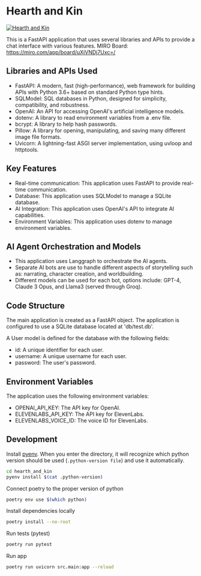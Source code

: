 # Hearth and Kin
[![Hearth and Kin](https://github.com/kodackx/hearth_and_kin/actions/workflows/build.yml/badge.svg)](https://github.com/kodackx/hearth_and_kin/actions/workflows/build.yml)

This is a FastAPI application that uses several libraries and APIs to provide a chat interface with various features.
MIRO Board: https://miro.com/app/board/uXjVNDj7Uxc=/

## Libraries and APIs Used

- FastAPI: A modern, fast (high-performance), web framework for building APIs with Python 3.6+ based on standard Python type hints.
- SQLModel: SQL databases in Python, designed for simplicity, compatibility, and robustness.
- OpenAI: An API for accessing OpenAI's artificial intelligence models.
- dotenv: A library to read environment variables from a .env file.
- bcrypt: A library to help hash passwords.
- Pillow: A library for opening, manipulating, and saving many different image file formats.
- Uvicorn: A lightning-fast ASGI server implementation, using uvloop and httptools.

## Key Features

- Real-time communication: This application uses FastAPI to provide real-time communication.
- Database: This application uses SQLModel to manage a SQLite database.
- AI Integration: This application uses OpenAI's API to integrate AI capabilities.
- Environment Variables: This application uses dotenv to manage environment variables.

## AI Agent Orchestration and Models

- This application uses Langgraph to orchestrate the AI agents.
- Separate AI bots are use to handle different aspects of storytelling such as: narrating, character creation, and worldbuilding.
- Different models can be used for each bot, options include: GPT-4, Claude 3 Opus, and Llama3 (served through Groq).

## Code Structure

The main application is created as a FastAPI object. The application is configured to use a SQLite database located at 'db/test.db'.

A User model is defined for the database with the following fields:
- id: A unique identifier for each user.
- username: A unique username for each user.
- password: The user's password.

## Environment Variables

The application uses the following environment variables:
- OPENAI_API_KEY: The API key for OpenAI.
- ELEVENLABS_API_KEY: The API key for ElevenLabs.
- ELEVENLABS_VOICE_ID: The voice ID for ElevenLabs.

## Development

Install [pyenv](https://github.com/pyenv/pyenv). When you enter the directory, it will recognize which python version should be used (`.python-version file`) and use it automatically.


```bash
cd hearth_and_kin
pyenv install $(cat .python-version)
```

Connect poetry to the proper version of python

```bash
poetry env use $(which python)
```

Install dependencies locally

```bash
poetry install --no-root
```

Run tests (pytest)

```bash
poetry run pytest
```

Run app

```bash
poetry run uvicorn src.main:app --reload
```